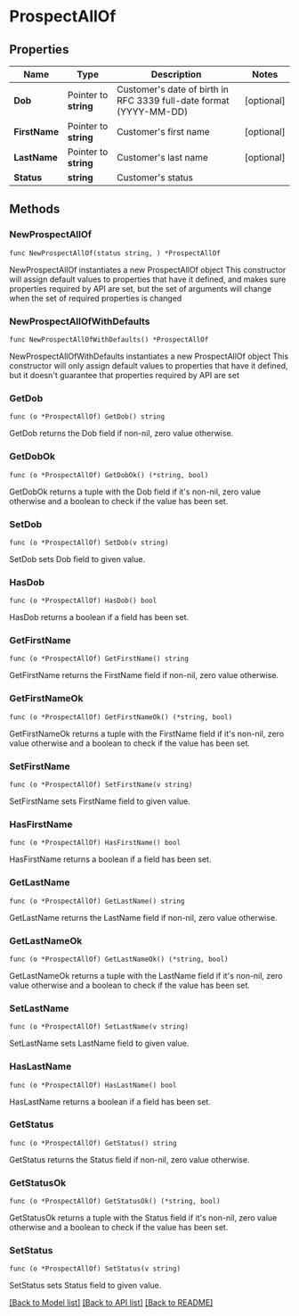 # ProspectAllOf

## Properties

Name | Type | Description | Notes
------------ | ------------- | ------------- | -------------
**Dob** | Pointer to **string** | Customer&#39;s date of birth in RFC 3339 full-date format (YYYY-MM-DD) | [optional] 
**FirstName** | Pointer to **string** | Customer&#39;s first name | [optional] 
**LastName** | Pointer to **string** | Customer&#39;s last name | [optional] 
**Status** | **string** | Customer&#39;s status | 

## Methods

### NewProspectAllOf

`func NewProspectAllOf(status string, ) *ProspectAllOf`

NewProspectAllOf instantiates a new ProspectAllOf object
This constructor will assign default values to properties that have it defined,
and makes sure properties required by API are set, but the set of arguments
will change when the set of required properties is changed

### NewProspectAllOfWithDefaults

`func NewProspectAllOfWithDefaults() *ProspectAllOf`

NewProspectAllOfWithDefaults instantiates a new ProspectAllOf object
This constructor will only assign default values to properties that have it defined,
but it doesn't guarantee that properties required by API are set

### GetDob

`func (o *ProspectAllOf) GetDob() string`

GetDob returns the Dob field if non-nil, zero value otherwise.

### GetDobOk

`func (o *ProspectAllOf) GetDobOk() (*string, bool)`

GetDobOk returns a tuple with the Dob field if it's non-nil, zero value otherwise
and a boolean to check if the value has been set.

### SetDob

`func (o *ProspectAllOf) SetDob(v string)`

SetDob sets Dob field to given value.

### HasDob

`func (o *ProspectAllOf) HasDob() bool`

HasDob returns a boolean if a field has been set.

### GetFirstName

`func (o *ProspectAllOf) GetFirstName() string`

GetFirstName returns the FirstName field if non-nil, zero value otherwise.

### GetFirstNameOk

`func (o *ProspectAllOf) GetFirstNameOk() (*string, bool)`

GetFirstNameOk returns a tuple with the FirstName field if it's non-nil, zero value otherwise
and a boolean to check if the value has been set.

### SetFirstName

`func (o *ProspectAllOf) SetFirstName(v string)`

SetFirstName sets FirstName field to given value.

### HasFirstName

`func (o *ProspectAllOf) HasFirstName() bool`

HasFirstName returns a boolean if a field has been set.

### GetLastName

`func (o *ProspectAllOf) GetLastName() string`

GetLastName returns the LastName field if non-nil, zero value otherwise.

### GetLastNameOk

`func (o *ProspectAllOf) GetLastNameOk() (*string, bool)`

GetLastNameOk returns a tuple with the LastName field if it's non-nil, zero value otherwise
and a boolean to check if the value has been set.

### SetLastName

`func (o *ProspectAllOf) SetLastName(v string)`

SetLastName sets LastName field to given value.

### HasLastName

`func (o *ProspectAllOf) HasLastName() bool`

HasLastName returns a boolean if a field has been set.

### GetStatus

`func (o *ProspectAllOf) GetStatus() string`

GetStatus returns the Status field if non-nil, zero value otherwise.

### GetStatusOk

`func (o *ProspectAllOf) GetStatusOk() (*string, bool)`

GetStatusOk returns a tuple with the Status field if it's non-nil, zero value otherwise
and a boolean to check if the value has been set.

### SetStatus

`func (o *ProspectAllOf) SetStatus(v string)`

SetStatus sets Status field to given value.



[[Back to Model list]](../../README.md#documentation-for-models) [[Back to API list]](../../README.md#documentation-for-api-endpoints) [[Back to README]](../../README.md)


